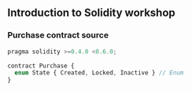 ## Introduction to Solidity workshop

### Purchase contract source

```js
pragma solidity >=0.4.0 <0.6.0;

contract Purchase {
  enum State { Created, Locked, Inactive } // Enum
}
```
